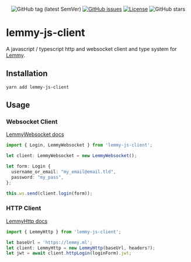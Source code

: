 <div align="center">

![GitHub tag (latest SemVer)](https://img.shields.io/github/tag/LemmyNet/lemmy-js-client.svg)
[![GitHub issues](https://img.shields.io/github/issues-raw/LemmyNet/lemmy-js-client.svg)](https://github.com/LemmyNet/lemmy-js-client/issues)
[![License](https://img.shields.io/github/license/LemmyNet/lemmy-js-client.svg)](LICENSE)
![GitHub stars](https://img.shields.io/github/stars/LemmyNet/lemmy-js-client?style=social)
</div>

# lemmy-js-client

A javascript / typescript http and websocket client and type system for [Lemmy](https://github.com/LemmyNet/lemmy).

## Installation

`yarn add lemmy-js-client`

## Usage

### Websocket Client

[LemmyWebsocket docs](classes/LemmyWebsocket.html)

```ts
import { Login, LemmyWebsocket } from 'lemmy-js-client';

let client: LemmyWebsocket = new LemmyWebsocket();

let form: Login {
  username_or_email: "my_email@email.tld",
  password: "my_pass",
};

this.ws.send(client.login(form));
```

### HTTP Client

[LemmyHttp docs](classes/LemmyHttp.html)

```ts
import { LemmyHttp } from 'lemmy-js-client';

let baseUrl = 'https://lemmy.ml';
let client: LemmyHttp = new LemmyHttp(baseUrl, headers?);
let jwt = await client.httpLogin(loginForm).jwt;
```
